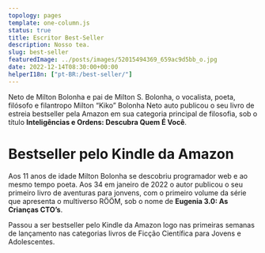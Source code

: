 ```yaml
---
topology: pages
template: one-column.js
status: true
title: Escritor Best-Seller
description: Nosso tea.
slug: best-seller
featuredImage: ../posts/images/52015494369_659ac9d5bb_o.jpg
date: 2022-12-14T08:30:00+00:00
helperI18n: ["pt-BR:/best-seller/"]
---
```


Neto de Milton Bolonha e pai de Milton S. Bolonha, o vocalista, poeta, filósofo
e filantropo Milton “Kiko” Bolonha Neto auto publicou o seu livro de estreia bestseller pela Amazon em sua categoria principal de filosofia, sob o título **Inteligências e Ordens: Descubra Quem É Você**.

# Bestseller pelo Kindle da Amazon

Aos 11 anos de idade Milton Bolonha se descobriu programador web e ao mesmo tempo poeta. Aos 34 em janeiro de 2022 o autor publicou o seu primeiro livro de aventuras para jonvens, com o primeiro volume da série que apresenta o multiverso RÖÖM, sob o nome de **Eugenia 3.0: As Crianças CTO’s**.

Passou a ser bestseller pelo Kindle da Amazon logo nas primeiras semanas de lançamento nas categorias livros de Ficção Científica para Jovens e Adolescentes.
